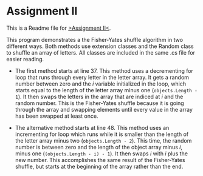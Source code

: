 # Assignment II
This is a Readme file for [>Assignment II<](https://github.com/fatjosephina/al-khwarizmi/blob/main/AssignmentII/AssignmentII/Program.cs).

This program demonstrates a the Fisher-Yates shuffle algorithm in two different ways. Both methods use extension classes and the Random class to shuffle an array of letters. All classes are included in the same .cs file for easier reading.

* The first method starts at line 37. This method uses a decrementing for loop that runs through every letter in the letter array. It gets a random number between zero and the _i_ variable initialized in the loop, which starts equal to the length of the letter array minus one (```objects.Length - 1```). It then swaps the letters in the array that are indiced at _i_ and the random number. This is the Fisher-Yates shuffle because it is going through the array and swapping elements until every value in the array has been swapped at least once.

* The alternative method starts at line 48. This method uses an incrementing for loop which runs while it is smaller than the length of the letter array minus two (```objects.Length - 2```). This time, the random number is between zero and the length of the object array minus _i_, minus one (```(objects.Length - i) - 1```). It then swaps _i_ with _i_ plus the new number. This accomplishes the same result of the Fisher-Yates shuffle, but starts at the beginning of the array rather than the end.
